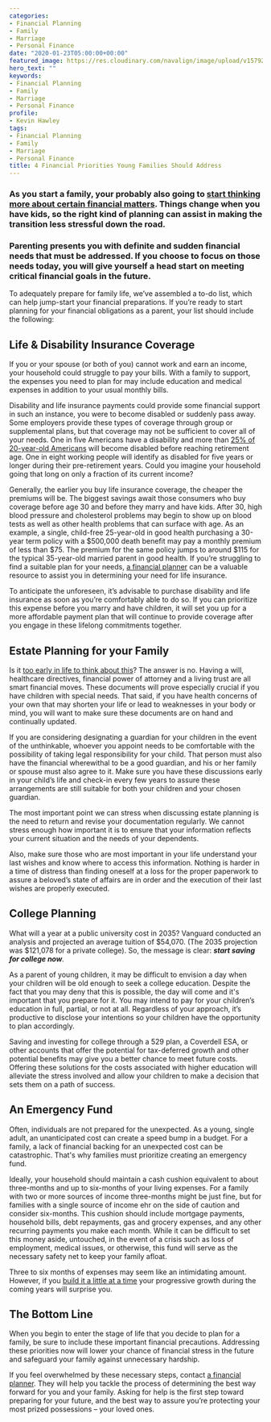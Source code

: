 ```yaml
---
categories:
- Financial Planning
- Family
- Marriage
- Personal Finance
date: "2020-01-23T05:00:00+00:00"
featured_image: https://res.cloudinary.com/navalign/image/upload/v1579204049/kelli-mcclintock-wBgAVAGjzFg-unsplash_1_s5somw.jpg
hero_text: ""
keywords:
- Financial Planning
- Family
- Marriage
- Personal Finance
profile:
- Kevin Hawley
tags:
- Financial Planning
- Family
- Marriage
- Personal Finance
title: 4 Financial Priorities Young Families Should Address
---
```

### As you start a family, your probably also going to [start thinking more about certain financial matters](https://navalign.com/updates/good-financial-steps-to-take-when-you-get-married/). Things change when you have kids, so the right kind of planning can assist in making the transition less stressful down the road.

### Parenting presents you with definite and sudden financial needs that must be addressed. If you choose to focus on those needs today, you will give yourself a head start on meeting critical financial goals in the future.

To adequately prepare for family life, we’ve assembled a to-do list, which can help jump-start your financial preparations. If you’re ready to start planning for your financial obligations as a parent, your list should include the following:

## Life & Disability Insurance Coverage

If you or your spouse (or both of you) cannot work and earn an income, your household could struggle to pay your bills. With a family to support, the expenses you need to plan for may include education and medical expenses in addition to your usual monthly bills.

Disability and life insurance payments could provide some financial support in such an instance, you were to become disabled or suddenly pass away. Some employers provide these types of coverage through group or supplemental plans, but that coverage may not be sufficient to cover all of your needs. One in five Americans have a disability and more than [25% of 20-year-old Americans](https://disabilitycanhappen.org/disability-statistic/) will become disabled before reaching retirement age. One in eight working people will identify as disabled for five years or longer during their pre-retirement years. Could you imagine your household going that long on only a fraction of its current income?

Generally, the earlier you buy life insurance coverage, the cheaper the premiums will be. The biggest savings await those consumers who buy coverage before age 30 and before they marry and have kids. After 30, high blood pressure and cholesterol problems may begin to show up on blood tests as well as other health problems that can surface with age. As an example, a single, child-free 25-year-old in good health purchasing a 30-year term policy with a $500,000 death benefit may pay a monthly premium of less than $75. The premium for the same policy jumps to around $115 for the typical 35-year-old married parent in good health. If you’re struggling to find a suitable plan for your needs, [a financial planner](https://navalign.com/what-we-do/fiduciary-investment-services/) can be a valuable resource to assist you in determining your need for life insurance.

To anticipate the unforeseen, it’s advisable to purchase disability and life insurance as soon as you’re comfortably able to do so. If you can prioritize this expense before you marry and have children, it will set you up for a more affordable payment plan that will continue to provide coverage after you engage in these lifelong commitments together.

## Estate Planning for your Family

Is it [too early in life to think about this](https://navalign.com/updates/the-4-biggest-money-mistakes-to-avoid/)? The answer is no. Having a will, healthcare directives, financial power of attorney and a living trust are all smart financial moves. These documents will prove especially crucial if you have children with special needs. That said, if you have health concerns of your own that may shorten your life or lead to weaknesses in your body or mind, you will want to make sure these documents are on hand and continually updated.

If you are considering designating a guardian for your children in the event of the unthinkable, whoever you appoint needs to be comfortable with the possibility of taking legal responsibility for your child. That person must also have the financial wherewithal to be a good guardian, and his or her family or spouse must also agree to it. Make sure you have these discussions early in your child’s life and check-in every few years to assure these arrangements are still suitable for both your children and your chosen guardian.

The most important point we can stress when discussing estate planning is the need to return and revise your documentation regularly. We cannot stress enough how important it is to ensure that your information reflects your current situation and the needs of your dependents.

Also, make sure those who are most important in your life understand your last wishes and know where to access this information. Nothing is harder in a time of distress than finding oneself at a loss for the proper paperwork to assure a beloved’s state of affairs are in order and the execution of their last wishes are properly executed.

## College Planning

What will a year at a public university cost in 2035? Vanguard conducted an analysis and projected an average tuition of $54,070. (The 2035 projection was $121,078 for a private college). So, the message is clear: **_start saving for college now_**_._

As a parent of young children, it may be difficult to envision a day when your children will be old enough to seek a college education. Despite the fact that you may deny that this is possible, the day will come and it's important that you prepare for it. You may intend to pay for your children’s education in full, partial, or not at all. Regardless of your approach, it’s productive to disclose your intentions so your children have the opportunity to plan accordingly.

Saving and investing for college through a 529 plan, a Coverdell ESA, or other accounts that offer the potential for tax-deferred growth and other potential benefits may give you a better chance to meet future costs. Offering these solutions for the costs associated with higher education will alleviate the stress involved and allow your children to make a decision that sets them on a path of success.

## An Emergency Fund

Often, individuals are not prepared for the unexpected. As a young, single adult, an unanticipated cost can create a speed bump in a budget. For a family, a lack of financial backing for an unexpected cost can be catastrophic. That's why families must prioritize creating an emergency fund.

Ideally, your household should maintain a cash cushion equivalent to about three-months and up to six-months of your living expenses. For a family with two or more sources of income three-months might be just fine, but for families with a single source of income ehr on the side of caution and consider six-months. This cushion should include mortgage payments, household bills, debt repayments, gas and grocery expenses, and any other recurring payments you make each month. While it can be difficult to set this money aside, untouched, in the event of a crisis such as loss of employment, medical issues, or otherwise, this fund will serve as the necessary safety net to keep your family afloat.

Three to six months of expenses may seem like an intimidating amount. However, if you [build it a little at a time](https://navalign.com/updates/how-to-build-wealth-and-achieve-your-financial-goals-in-2020/) your progressive growth during the coming years will surprise you.

## The Bottom Line

When you begin to enter the stage of life that you decide to plan for a family, be sure to include these important financial precautions. Addressing these priorities now will lower your chance of financial stress in the future and safeguard your family against unnecessary hardship.

If you feel overwhelmed by these necessary steps, contact [a financial planner](https://navalign.com/what-we-do/fiduciary-financial-planning/). They will help you tackle the process of determining the best way forward for you and your family. Asking for help is the first step toward preparing for your future, and the best way to assure you’re protecting your most prized possessions – your loved ones.